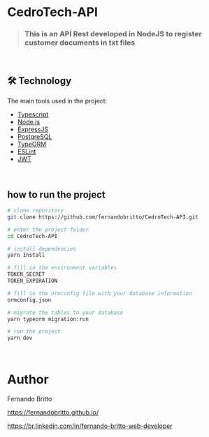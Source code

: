 # CedroTech-API

> ### This is an API Rest developed in NodeJS to register customer documents in txt files

&nbsp;&nbsp;&nbsp;

## 🛠 Technology

The main tools used in the project:

- [Typescript][typescript]
- [Node.js][nodejs]
- [ExpressJS][express]
- [PostgreSQL][postgresql]
- [TypeORM][typeorm]
- [ESLint][eslint]
- [JWT][jsonwebtoken]




[typescript]: https://www.typescriptlang.org/
[nodejs]: https://nodejs.org/
[express]: https://expressjs.com/pt-br/
[postgresql]: https://www.postgresql.org/
[typeorm]: https://typeorm.io
[eslint]: https://eslint.org/
[jsonwebtoken]: https://jwt.io/


[license]: https://opensource.org/licenses/MIT


&nbsp;&nbsp;

## how to run the project


```bash
# clone repository
git clone https://github.com/fernandobritto/CedroTech-API.git

# enter the project folder
cd CedroTech-API

# install dependencies
yarn install

# fill in the environment variables
TOKEN_SECRET
TOKEN_EXPIRATION

# fill in the ormconfig file with your database information
ormconfig.json

# migrate the tables to your database
yarn typeorm migration:run

# run the project
yarn dev
```
&nbsp;&nbsp;&nbsp;

# Author

Fernando Britto

https://fernandobritto.github.io/

https://br.linkedin.com/in/fernando-britto-web-developer

